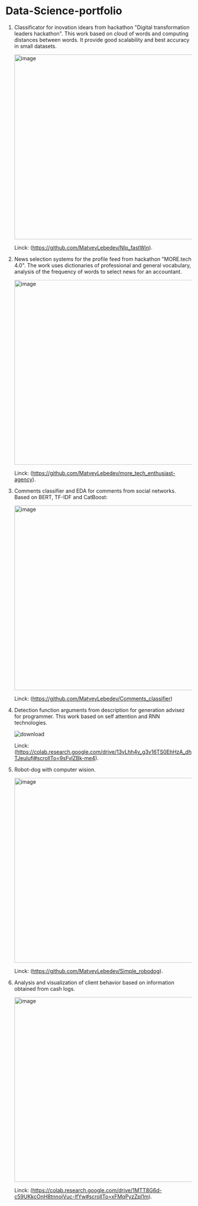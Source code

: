 # Data-Science-portfolio

1. Classificator for inovation idears from hackathon "Digital transformation leaders hackathon".
   This work based on cloud of words and computing distances between words.
   It provide good scalability and best accuracy in small datasets.
   
   <img width="500" alt="image" src="https://user-images.githubusercontent.com/70165837/205443511-bdb8b5a6-e90c-4130-ba7e-c7ceee1bb9e5.png">
   
   Linck: (https://github.com/MatveyLebedev/Nlp_fastWin).

2. News selection systems for the profile feed from hackathon "MORE.tech 4.0".
   The work uses dictionaries of professional and general vocabulary, analysis of the frequency of words to select news for an accountant.
   
   <img width="500" alt="image" src="https://user-images.githubusercontent.com/70165837/205018417-6aa89451-4c8b-4e19-a35b-4daa3cdc7eaa.png">
   
   Linck: (https://github.com/MatveyLebedev/more_tech_enthusiast-agency).
   
3. Comments classifier and EDA for comments from social networks. Based on BERT, TF-IDF and CatBoost:
   
   <img width="500" alt="image" src="https://user-images.githubusercontent.com/70165837/235621296-8ba45588-9ca8-4aab-84bf-045b844f6319.png">
   
   Linck: (https://github.com/MatveyLebedev/Comments_classifier)

4. Detection function arguments from description for generation advisez for programmer.
   This work based on self attention and RNN technologies.
   
   ![download](https://user-images.githubusercontent.com/70165837/205443762-95ba2d8c-83a8-4ff3-8ca9-76c8c61eeab5.png)

   Linck: (https://colab.research.google.com/drive/13vLhh4v_g3v16TS0EhHzA_dhTJeulufj#scrollTo=9sFvlZBk-me4).
   
5. Robot-dog with computer wision.

   <img width="500" alt="image" src="https://user-images.githubusercontent.com/70165837/205443950-6e49ce00-a2f2-4806-b353-e48200fd9925.png">
   
   Linck: (https://github.com/MatveyLebedev/Simple_robodog).

6. Analysis and visualization of client behavior based on information obtained from cash logs.

   <img width="500" alt="image" src="https://user-images.githubusercontent.com/70165837/205444098-e7118533-8458-4c5a-8486-2196dc98d102.png">
   
   Linck: (https://colab.research.google.com/drive/1MTT8G6d-c59UKkcOnH8tnnojVuc-lfYw#scrollTo=xFMqPyzZpl1m).
